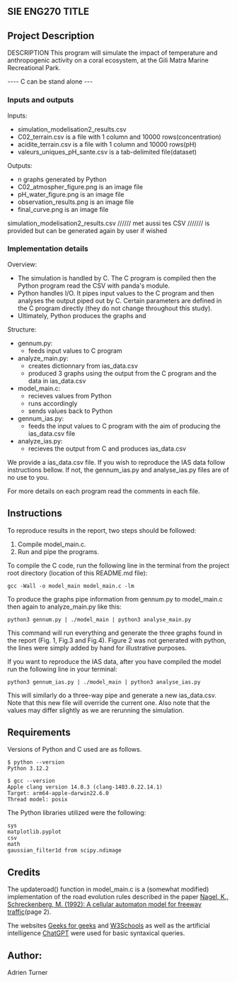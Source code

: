 ## SIE ENG270 TITLE

## Project Description

DESCRIPTION
This program will simulate the impact of temperature and anthropogenic activity on a coral ecosystem, at the Gili Matra Marine Recreational Park.

---- C can be stand alone ---

### Inputs and outputs

Inputs:
- simulation_modelisation2_results.csv
- C02_terrain.csv is a file with 1 column and 10000 rows(concentration)
- acidite_terrain.csv is a file with 1 column and 10000 rows(pH)
- valeurs_uniques_pH_sante.csv is a tab-delimited file(dataset)


Outputs:
- n graphs generated by Python
- C02_atmospher_figure.png is an image file
- pH_water_figure.png is an image file
- observation_results.png is an image file
- final_curve.png is an image file

simulation_modelisation2_results.csv ////// met aussi tes CSV /////// is provided but can be generated again by user if wished

### Implementation details

Overview:
- The simulation is handled by C. The C program is compiled then the Python program read the CSV with panda's module.
- Python handles I/O. It pipes input values to the C program and then analyses the output piped out by C. Certain parameters are defined in the C program directly (they do not change throughout this study).
- Ultimately, Python produces the graphs and 

Structure:
- gennum.py:
    - feeds input values to C program
- analyze_main.py:
    - creates dictionnary from ias_data.csv
    - produced 3 graphs using the output from the C program and the data in ias_data.csv
- model_main.c:
    - recieves values from Python
    - runs accordingly
    - sends values back to Python
- gennum_ias.py:
    - feeds the input values to C program with the aim of producing the ias_data.csv file
- analyze_ias.py:
    - recieves the output from C and produces ias_data.csv

We provide a ias_data.csv file. If you wish to reproduce the IAS data follow instructions bellow. If not, the gennum_ias.py and analyse_ias.py files are of no use to you.

For more details on each program read the comments in each file.

## Instructions

To reproduce results in the report, two steps should be followed:

1. Compile model_main.c.
2. Run and pipe the programs.

To compile the C code, run the following line in the terminal from the project root directory (location of this README.md file):
```
gcc -Wall -o model_main model_main.c -lm    
```

To produce the graphs pipe information from gennum.py to model_main.c then again to analyze_main.py like this:
```
python3 gennum.py | ./model_main | python3 analyse_main.py
```
This command will run everything and generate the three graphs found in the report (Fig. 1, Fig.3 and Fig.4). Figure 2 was not generated with python, the lines were simply added by hand for illustrative purposes.

If you want to reproduce the IAS data, after you have compiled the model run the following line in your terminal:
```
python3 gennum_ias.py | ./model_main | python3 analyse_ias.py
```
This will similarly do a three-way pipe and generate a new ias_data.csv.
Note that this new file will override the current one. Also note that the values may differ slightly as we are rerunning the simulation.

## Requirements

Versions of Python and C used are as follows.
```
$ python --version
Python 3.12.2

$ gcc --version
Apple clang version 14.0.3 (clang-1403.0.22.14.1)
Target: arm64-apple-darwin22.6.0
Thread model: posix
```

The Python libraries utilized were the following:
```
sys
matplotlib.pyplot
csv
math
gaussian_filter1d from scipy.ndimage
```

## Credits

The updateroad() function in model_main.c is a (somewhat modified) implementation of the road evolution rules described in the paper [Nagel, K., Schreckenberg, M. (1992): A cellular automaton model for freeway traffic](https://www.researchgate.net/publication/263504490_A_cellular_automaton_model_for_freeway_traffic)(page 2).

The websites [Geeks for geeks](https://www.geeksforgeeks.org/) and [W3Schools](https://www.w3schools.com/) as well as the artificial intelligence [ChatGPT](https://chatgpt.com/) were used for basic syntaxical queries.

## Author:

Adrien Turner

